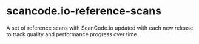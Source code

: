 # scancode.io-reference-scans
A set of reference scans with ScanCode.io updated with each new release to track quality and performance progress over time.
